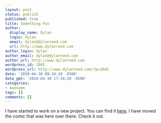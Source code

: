 ```yaml
---
layout: post
status: publish
published: true
title: Something Fun
author:
  display_name: Dylan
  login: dylan
  email: dylan@dylanreed.com
  url: http://www.dylanreed.com
author_login: dylan
author_email: dylan@dylanreed.com
author_url: http://www.dylanreed.com
wordpress_id: 1045
wordpress_url: http://www.dylanreed.com/?p=1045
date: '2010-04-30 09:34:20 -0500'
date_gmt: '2010-04-30 17:34:20 -0500'
categories:
- Awesome
tags: []
comments: []
---
```

<p>I have started to work on a new project. You can find it <a href="http://www.veggiefight.com">here</a>. I have moved the comic that was here over there. Check it out.</p>
